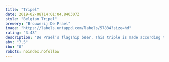 ```yaml
---
title: "Tripel"
date: 2019-02-08T14:01:04.840307Z
style: "Belgian Tripel"
brewery: "Brouwerij De Prael"
image: "https://labels.untappd.com/labels/57834?size=hd"
rating: "3.48"
description: "De Prael’s flagship beer. This triple is made according to Belgian tradition, with coriander playing an important role, and is lightly sweet and spicy. Production in 2014: 202 hl."
abv: "7.5"
ibu: "0"
robots: noindex,nofollow
---
```

